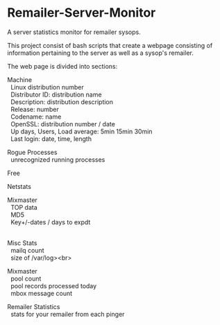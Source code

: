 Remailer-Server-Monitor
=======================

A server statistics monitor for remailer sysops.

This project consist of bash scripts that create a webpage consisting of information pertaining to the server as well as a sysop's remailer.

The web page is divided into sections:

Machine<br>
&nbsp;&nbsp;Linux distribution number<br>
&nbsp;&nbsp;Distributor ID: distribution name<br>
&nbsp;&nbsp;Description: distribution description<br>
&nbsp;&nbsp;Release: number<br>
&nbsp;&nbsp;Codename: name<br>
&nbsp;&nbsp;OpenSSL: distribution number / date<br>
&nbsp;&nbsp;Up days, Users, Load average: 5min 15min 30min<br>
&nbsp;&nbsp;Last login: date, time, length<br>

Rogue Processes<br>
&nbsp;&nbsp;unrecognized running processes<br>

Free

Netstats

Mixmaster<br>
&nbsp;&nbsp;TOP data<br>
&nbsp;&nbsp;MD5<br>
&nbsp;&nbsp;Key+/-dates / days to expdt<br><br>

Misc Stats<br>
&nbsp;&nbsp;mailq count<br>
&nbsp;&nbsp;size of /var/log>\<br>

Mixmaster<br>
&nbsp;&nbsp;pool count<br>
&nbsp;&nbsp;pool records processed today<br>
&nbsp;&nbsp;mbox message count<br>

Remailer Statistics<br>
&nbsp;&nbsp;stats for your remailer from each pinger<br>
